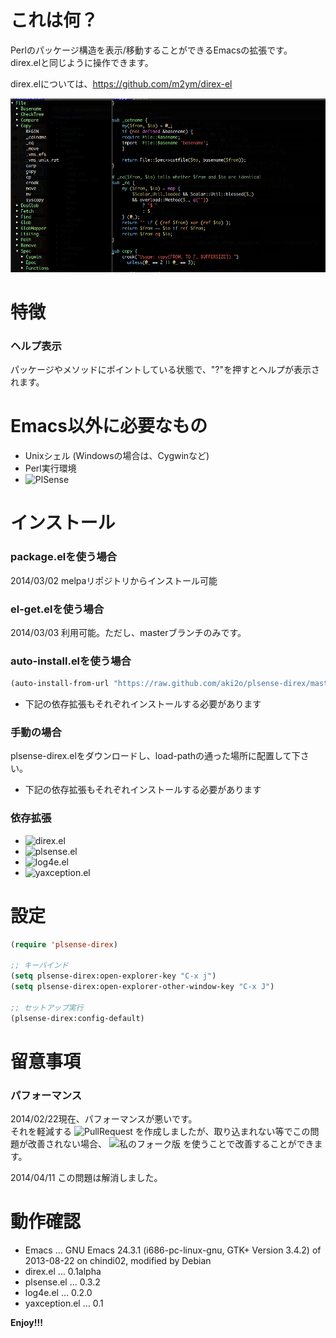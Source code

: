 # これは何？

Perlのパッケージ構造を表示/移動することができるEmacsの拡張です。  
direx.elと同じように操作できます。  

direx.elについては、<https://github.com/m2ym/direx-el>

![demo](image/demo.png)

# 特徴

### ヘルプ表示

パッケージやメソッドにポイントしている状態で、"?"を押すとヘルプが表示されます。  

# Emacs以外に必要なもの

-   Unixシェル (Windowsの場合は、Cygwinなど)
-   Perl実行環境
-   ![PlSense](https://github.com/aki2o/plsense)

# インストール

### package.elを使う場合

2014/03/02 melpaリポジトリからインストール可能

### el-get.elを使う場合

2014/03/03 利用可能。ただし、masterブランチのみです。

### auto-install.elを使う場合

```lisp
(auto-install-from-url "https://raw.github.com/aki2o/plsense-direx/master/plsense-direx.el")
```
-   下記の依存拡張もそれぞれインストールする必要があります

### 手動の場合

plsense-direx.elをダウンロードし、load-pathの通った場所に配置して下さい。
-   下記の依存拡張もそれぞれインストールする必要があります

### 依存拡張

-   ![direx.el](https://github.com/m2ym/direx-el)
-   ![plsense.el](https://github.com/aki2o/emacs-plsense)
-   ![log4e.el](https://github.com/aki2o/log4e)
-   ![yaxception.el](https://github.com/aki2o/yaxception)

# 設定

```lisp
(require 'plsense-direx)

;; キーバインド
(setq plsense-direx:open-explorer-key "C-x j")
(setq plsense-direx:open-explorer-other-window-key "C-x J")

;; セットアップ実行
(plsense-direx:config-default)
```

# 留意事項

### パフォーマンス

2014/02/22現在、パフォーマンスが悪いです。  
それを軽減する ![PullRequest](https://github.com/m2ym/direx-el/pull/37) を作成しましたが、取り込まれない等でこの問題が改善されない場合、
![私のフォーク版](https://github.com/aki2o/direx-el/tree/tune-up-performance) を使うことで改善することができます。  

2014/04/11 この問題は解消しました。  

# 動作確認

-   Emacs &#x2026; GNU Emacs 24.3.1 (i686-pc-linux-gnu, GTK+ Version 3.4.2) of 2013-08-22 on chindi02, modified by Debian
-   direx.el &#x2026; 0.1alpha
-   plsense.el &#x2026; 0.3.2
-   log4e.el &#x2026; 0.2.0
-   yaxception.el &#x2026; 0.1

**Enjoy!!!**
